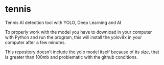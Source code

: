 # tennis

Tennis AI detection tool with YOLO, Deep Learning and AI

To properly work with the model you have to download in your computer with Python and run the program, this will install the yolov8x in your computer after a few minutes.

This repository doesn't include the yolo model itself because of its size, that is greater than 100mb and problematic with the github conditions.
